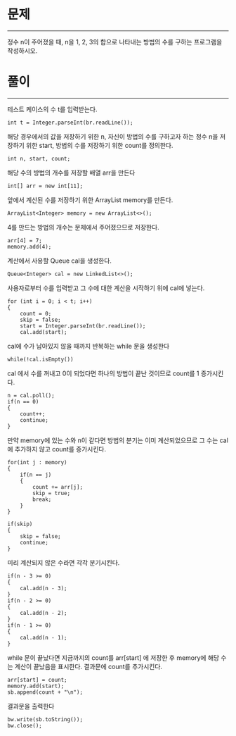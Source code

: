 # 문제

---

정수 n이 주어졌을 때, n을 1, 2, 3의 합으로 나타내는 방법의 수를 구하는 프로그램을 작성하시오.

# 풀이

----

테스트 케이스의 수 t를 입력받는다.

    int t = Integer.parseInt(br.readLine());

해당 경우에서의 값을 저장하기 위한 n, 
자신이 방법의 수를 구하고자 하는 정수 n을 저장하기 위한 start, 
방법의 수를 저장하기 위한 count를 정의한다.

    int n, start, count;

해당 수의 방법의 개수를 저장할 배열 arr을 만든다

    int[] arr = new int[11];

앞에서 계산된 수를 저장하기 위한 ArrayList memory를 만든다.

    ArrayList<Integer> memory = new ArrayList<>();

4를 만드는 방법의 개수는 문제에서 주어졌으므로 저장한다.

    arr[4] = 7;
    memory.add(4);

계산에서 사용할 Queue cal을 생성한다.

    Queue<Integer> cal = new LinkedList<>();

사용자로부터 수를 입력받고 그 수에 대한 계산을 시작하기 위에 cal에 넣는다.

    for (int i = 0; i < t; i++)
    {
        count = 0;
        skip = false;
        start = Integer.parseInt(br.readLine());
        cal.add(start);

cal에 수가 남아있지 않을 때까지 반복하는 while 문을 생성한다

    while(!cal.isEmpty())

cal 에서 수를 꺼내고 0이 되었다면 하나의 방법이 끝난 것이므로 count를 1 증가시킨다.

    n = cal.poll();
    if(n == 0)
    {
        count++;
        continue;
    }

만약 memory에 있는 수와 n이 같다면 방법의 분기는 이미 계산되었으므로 그 수는 cal에 추가하지 않고 count를 증가시킨다.

    for(int j : memory)
    {
        if(n == j)
        {
            count += arr[j];
            skip = true;
            break;
        }
    }

    if(skip)
    {
        skip = false;
        continue;
    }

미리 계산되지 않은 수라면 각각 분기시킨다.

    if(n - 3 >= 0)
    {
        cal.add(n - 3);
    }
    if(n - 2 >= 0)
    {
        cal.add(n - 2);
    }
    if(n - 1 >= 0)
    {
        cal.add(n - 1);
    }

while 문이 끝났다면 지금까지의 count를 arr[start] 에 저장한 후 memory에 해당 수는 계산이 끝났음을 표시한다. 결과문에 count를 추가시킨다.

    arr[start] = count;
    memory.add(start);
    sb.append(count + "\n");

결과문을 출력한다

    bw.write(sb.toString());
    bw.close();